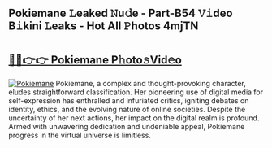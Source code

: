 ## Pokiemane 𝙻eaked 𝙽u𝚍e - Part-B54 𝚅𝚒deo B𝚒kini 𝙻eaks - Hot All 𝙿hotos 4mjTN

# <h2><a href="http://ld1e4nx.urlbe.top/?page=Pokiemane">🔗🔗👉👉 Pokiemane P𝚑oto𝚜Vid𝚎o</a></h2>

[![Pokiemane](https://i.imgur.com/eBuTRDB.gif)](http://ld1e4nx.urlbe.top/?page=Pokiemane)
Pokiemane, a complex and thought-provoking character, eludes straightforward classification. Her pioneering use of digital media for self-expression has enthralled and infuriated critics, igniting debates on identity, ethics, and the evolving nature of online societies. Despite the uncertainty of her next actions, her impact on the digital realm is profound. Armed with unwavering dedication and undeniable appeal, Pokiemane progress in the virtual universe is limitless.
